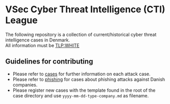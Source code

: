 # VSec Cyber Threat Intelligence (CTI) League
The following repository is a collection of current/historical cyber threat intelligence cases in Denmark.  
All information must be [TLP:WHITE](https://www.first.org/tlp/)  

## Guidelines for contributing
* Please refer to [cases](/cases) for further information on each attack case.
* Please refer to [phishing](/phishing) for cases about phishing attacks against Danish companies.  
* Please register new cases with the template found in the root of the case directory and use `yyyy-mm-dd-type-company.md` as filename.
